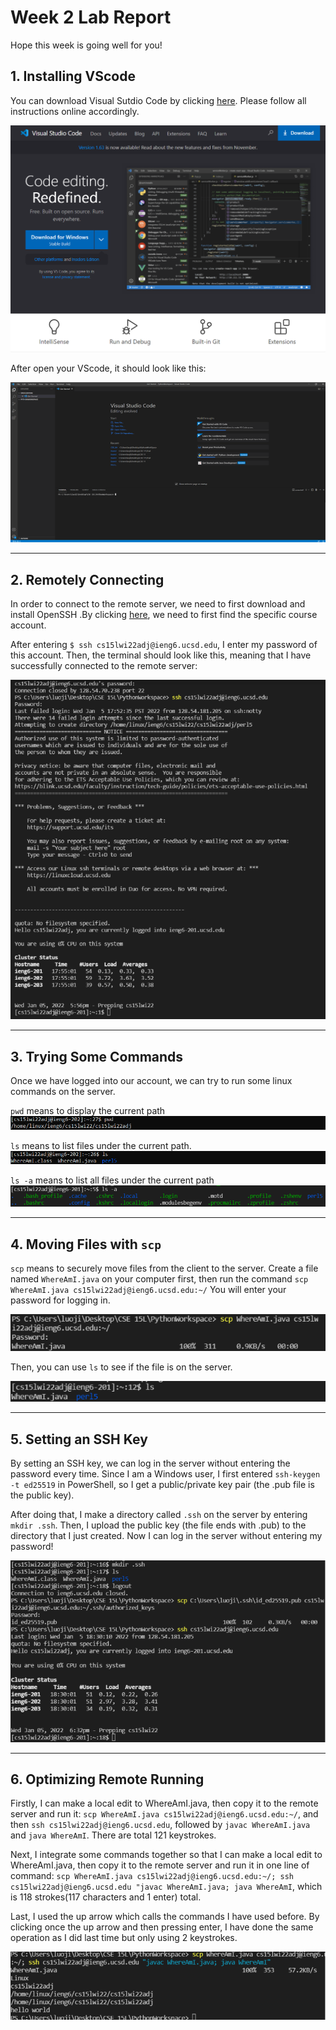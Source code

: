 # Week 2 Lab Report
Hope this week is going well for you!

## 1. **Installing VScode**

You can download Visual Sutdio Code by clicking [here](https://code.visualstudio.com/). Please follow all instructions online accordingly. 

![image](LabReport2/VScode.png)

After open your VScode, it should look 
like this:

![image](LabReport2/MyVScode.png)

---

## 2. **Remotely Connecting**

In order to connect to the remote server, we need to first download and install OpenSSH .By clicking [here](https://sdacs.ucsd.edu/~icc/index.php), we need to first find the specific course account. 

After entering `$ ssh cs15lwi22adj@ieng6.ucsd.edu`, I enter my password of this account. Then, the terminal should look like this, meaning that I have successfully connected to the remote server:

![image](LabReport2/LogInTerminal.png)

---

## **3. Trying Some Commands**

Once we have logged into our account, we can try to run some linux commands on the server.

`pwd` means to display the current path
![image](LabReport2/CmdPWD.png)

`ls` means to list files under the current path.
![image](LabReport2/CmdLS.png)

`ls -a` means to list all files under the current path
![image](LabReport2/CmdLSA.png)

---

## **4. Moving Files with `scp`**

`scp` means to securely move files from the client to the server.
Create a file named `WhereAmI.java` on your computer first, then run the command `scp WhereAmI.java cs15lwi22adj@ieng6.ucsd.edu:~/` 
You will enter your password for logging in.

![image](LabReport2/scp1.png)

Then, you can use `ls` to see if the file is on the server.

![image](LabReport2/scp2.png)

---

## **5. Setting an SSH Key**
By setting an SSH key, we can log in the server without entering the password every time. 
Since I am a Windows user, I first entered `ssh-keygen -t ed25519` in PowerShell, so I get a public/private key pair (the .pub file is the public key). 

After doing that, I make a directory called `.ssh` on the server by entering `mkdir .ssh`. Then, I upload the public key (the file ends with .pub) to the directory that I just created. Now I can log in the server without entering my password!

![image](LabReport2/SettingSSH.png)

---

## **6. Optimizing Remote Running**

Firstly, I can make a local edit to WhereAmI.java, then copy it to the remote server and run it: `scp WhereAmI.java cs15lwi22adj@ieng6.ucsd.edu:~/`, and then `ssh cs15lwi22adj@ieng6.ucsd.edu`, followed by `javac WhereAmI.java` and `java WhereAmI`. There are total 121 keystrokes. 

Next, I integrate some commands together so that I can make a local edit to WhereAmI.java, then copy it to the remote server and run it in one line of command: `scp WhereAmI.java cs15lwi22adj@ieng6.ucsd.edu:~/; ssh cs15lwi22adj@ieng6.ucsd.edu "javac WhereAmI.java; java WhereAmI`, which is 118 strokes(117 characters and 1 enter) total. 

Last, I used the up arrow which calls the commands I have used before. By clicking once the up arrow and then pressing enter, I have done the same operation as I did last time but only using 2 keystrokes.

![image](LabReport2/Optimizing.png)
